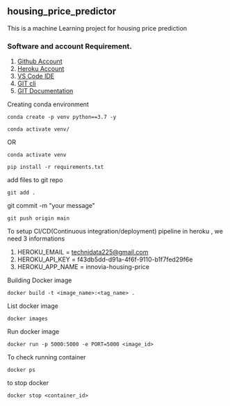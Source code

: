 ## housing_price_predictor
This is a machine Learning project for housing price prediction
### Software and account Requirement.

1. [Github Account](https://github.com)
2. [Heroku Account](https://dashboard.heroku.com/login)
3. [VS Code IDE](https://code.visualstudio.com/download)
4. [GIT cli](https://git-scm.com/downloads)
5. [GIT Documentation](https://git-scm.com/docs/gittutorial)


Creating conda environment
```
conda create -p venv python==3.7 -y
```
```
conda activate venv/
```
OR 
```
conda activate venv
```

```
pip install -r requirements.txt
```
add files to git repo
```
git add .
```
git commit -m "your message"
```
git push origin main
```

To setup CI/CD(Continuous integration/deployment) pipeline in heroku , we need 3 informations
1. HEROKU_EMAIL = technidata225@gmail.com
2. HEROKU_API_KEY = f43db5dd-d91a-4f6f-9110-b1f7fed29f6e
3. HEROKU_APP_NAME = innovia-housing-price

Building Docker image
```
docker build -t <image_name>:<tag_name> .
```

List docker image
```
docker images
```
Run docker image
```
docker run -p 5000:5000 -e PORT=5000 <image_id>
```
To check running container
```
docker ps
```
to stop docker 
```
docker stop <container_id>
```


